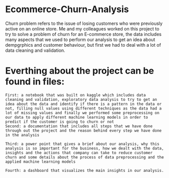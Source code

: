 # Ecommerce-Churn-Analysis
Churn problem refers to the issue of losing  customers who were previously active on  an online store.
Me and my colleagues worked on this project to try to solve a problem of churn for an E-commerce store, the data includes many aspects that we used to perform our analysis to get an idea about dempgrphics and customer behaviour, but first we had to deal with a lot of data cleaning and validation.
# Everthing about the project can be found in files:
    First: a notebook that was built on kaggle which includes data cleaning and validation, exploratory data analysis to try to get an idea about the data and identify if there is a pattern in the data or not, filling null values using different techniques as the data had a lot of missing values and finally we performed some preprocessing on our data to apply different machine learning models in order to predict if the customer is going to churn or not
    Second: a documentation that includes all steps that we have done through out the project and the reason behind every step we have done in the analysis
    
    Third: a power point that gives a brief about our analysis, why this analysis is so important for the business, how we dealt with the data, insights and the actions that company can take to reduce customer churn and some details about the process of data preprocessing and the applied machine learning models
    
    Fourth: a dashboard that visualizes the main insights in our analysis.
